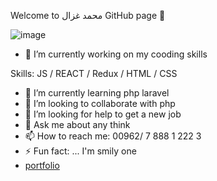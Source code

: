 Welcome to محمد غزال GitHub page 👋


![image](https://user-images.githubusercontent.com/69714442/151793100-322f76ad-9b4d-432b-b184-371a934e4d2f.png)




- 🔭 I’m currently working on my cooding skills


Skills:  JS / REACT / Redux / HTML / CSS

- 🌱 I’m currently learning php laravel
- 👯 I’m looking to collaborate with php
- 🤔 I’m looking for help to get a new job
- 💬 Ask me about any think
- 📫 How to reach me: 00962/ 7 888 1 222 3
- ⚡ Fun fact: ... I'm smily one 
- [portfolio](https://mohammad-ghazal.github.io/Ghazal-Portfolio/)
